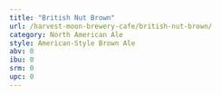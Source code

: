 ```yaml
---
title: "British Nut Brown"
url: /harvest-moon-brewery-cafe/british-nut-brown/
category: North American Ale
style: American-Style Brown Ale
abv: 0
ibu: 0
srm: 0
upc: 0
---
```



